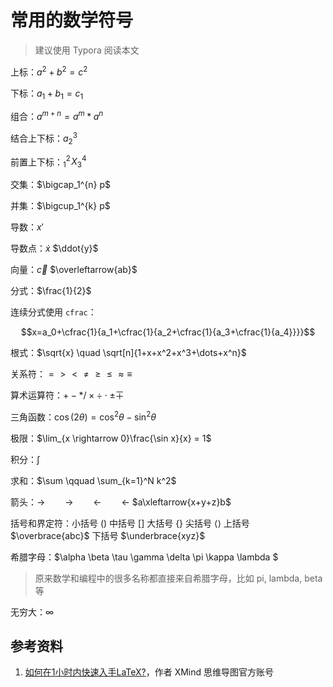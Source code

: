 # 常用的数学符号

> 建议使用 Typora 阅读本文

上标：$a^2 + b^2 = c^2$

下标：$a_1 + b_1 = c_1$

组合：$a^{m+n} = a^m*a^n$

结合上下标：$a_2^3$

前置上下标：${}_1^2\!X_3^4$

交集：$\bigcap_1^{n} p$

并集：$\bigcup_1^{k} p$

导数：$x'$

导数点：$\dot{x}$ $\ddot{y}$

向量：$\vec{c}$ $\overleftarrow{ab}$

分式：$\frac{1}{2}$

连续分式使用 `cfrac`：

 $$x=a_0+\cfrac{1}{a_1+\cfrac{1}{a_2+\cfrac{1}{a_3+\cfrac{1}{a_4}}}}$$



根式：$\sqrt{x} \quad \sqrt[n]{1+x+x^2+x^3+\dots+x^n}$

关系符：$= > < \ne \ge \le \approx \equiv$

算术运算符：$+ - * / \times \div \cdot \pm \mp$

三角函数：$\cos(2\theta) = \cos^2\theta - \sin^2\theta$

极限：$\lim_{x \rightarrow 0}\frac{\sin x}{x} = 1$

积分：$\int$

求和：$\sum \qquad \sum_{k=1}^N k^2$

箭头：$\rightarrow \qquad \to \qquad \leftarrow \qquad \gets$ $a\xleftarrow{x+y+z}b$

括号和界定符：小括号 $()$ 中括号 $[]$ 大括号 $\{\}$ 尖括号 $\langle \rangle$ 上括号 $\overbrace{abc}$ 下括号 $\underbrace{xyz}$

希腊字母：$\alpha \beta \tau \gamma \delta \pi \kappa \lambda $

> 原来数学和编程中的很多名称都直接来自希腊字母，比如 pi, lambda, beta 等

无穷大：$\infty$









## 参考资料

1. [如何在1小时内快速入手LaTeX?](https://www.zhihu.com/question/268569440/answer/1127165122)，作者 XMind 思维导图官方账号
